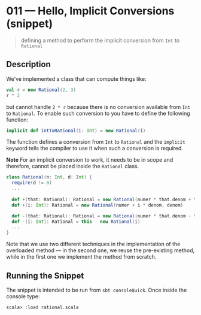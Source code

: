 # 011 &mdash; Hello, Implicit Conversions (snippet)
> defining a method to perform the implicit conversion from `Int` to `Rational`

## Description
We've implemented a class that can compute things like:
```scala
val r = new Rational(2, 3)
r * 2
```

but cannot handle `2 * r` because there is no conversion available from `Int` to `Rational`. To enable such conversion to you have to define the following function:
```scala
implicit def intToRational(i: Int) = new Rational(i)
```

The function defines a conversion from `Int` to `Rational` and the `implicit` keyword tells the compiler to use it when such a conversion is required.

**Note**
For an implicit conversion to work, it needs to be in scope and therefore, cannot be placed inside the `Rational` class.


```scala
class Rational(n: Int, d: Int) {
  require(d != 0)
  ...
  
  def +(that: Rational): Rational = new Rational(numer * that.denom + that.numer * denom, denom * that.denom)
  def +(i: Int): Rational = new Rational(numer + i * denom, denom)

  def -(that: Rational): Rational = new Rational(numer * that.denom - that.numer * denom, denom * that.denom)
  def -(i: Int): Rational = this - new Rational(i)
  ...
}
```

Note that we use two different techniques in the implementation of the overloaded method &mdash; in the second one, we reuse the pre-existing method, while in the first one we implement the method from scratch.

## Running the Snippet
The snippet is intended to be run from `sbt consoleQuick`. Once inside the console type:
```
scala> :load rational.scala
```
